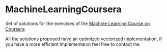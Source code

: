 # MachineLearningCoursera
Set of solutions for the exercises of the [Machine Learning Course on Coursera](https://www.coursera.org/learn/machine-learning)

All the solutions proposed have an optimized vectorized implementation, if you have a more efficient implementaion feel free to contact me


